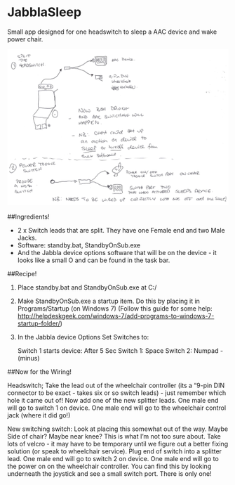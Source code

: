 # JabblaSleep
Small app designed for one headswitch to sleep a AAC device and wake power chair. 

![Overview](https://raw.githubusercontent.com/ACECentre/JabblaSleep/master/Overview.png)

##Ingredients!

* 2 x Switch leads that are split. They have one Female end and two Male Jacks. 
* Software: standby.bat, StandbyOnSub.exe 
* And the Jabbla device options software that will be on the device - it looks like a small O and can be found in the task bar. 


##Recipe!

1. Place standby.bat and StandbyOnSub.exe at C:/
2. Make StandbyOnSub.exe a startup item. Do this by placing it in Programs/Startup (on Windows 7)
    (Follow this guide for some help: http://helpdeskgeek.com/windows-7/add-programs-to-windows-7-startup-folder/)
3. In the Jabbla device Options Set Switches to:

   Switch 1 starts device: After 5 Sec
   Switch 1: Space
   Switch 2: Numpad - (minus)



##Now for the Wiring!

Headswitch; Take the lead out of the wheelchair controller (its a “9-pin DIN connector to be exact - takes six or so switch leads) - just remember which hole it came out of! Now add one of the new splitter leads. One male end will go to switch 1 on device. One male end will go to the wheelchair control jack (where it did go!)

New switching switch: Look at placing this somewhat out of the way. Maybe Side of chair? Maybe near knee? This is what I’m not too sure about. Take lots of velcro - it may have to be temporary until we figure out a better fixing solution (or speak to wheelchair service). Plug end of switch into a splitter lead. One male end will go to switch 2 on device. One male end will go to the power on on the wheelchair controller. You can find this by looking underneath the joystick and see a small switch port. There is only one! 



